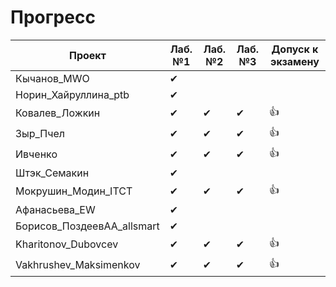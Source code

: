 # Прогресс

Проект                      | Лаб. №1 | Лаб. №2 | Лаб. №3 | Допуск к экзамену
----------------------------| ------- | ------- | ------- | ----------------
Кычанов_MWO                 | ✔       |         |         |
Норин_Хайруллина_ptb        | ✔       |         |         |
Ковалев_Ложкин              | ✔       | ✔       | ✔       | 👍
Зыр_Пчел                    | ✔       | ✔       | ✔       | 👍
Ивченко                     | ✔       | ✔       | ✔       | 👍
Штэк_Семакин                | ✔       |         |         |
Мокрушин_Модин_ITCT         |  ✔       | ✔       | ✔       | 👍
Афанасьева_EW               | ✔       |         |         |
Борисов_ПоздеевАА_allsmart  | ✔       |         |         |  
Kharitonov_Dubovcev         | ✔       | ✔       | ✔       | 👍
Vakhrushev_Maksimenkov      | ✔       | ✔       | ✔       | 👍

